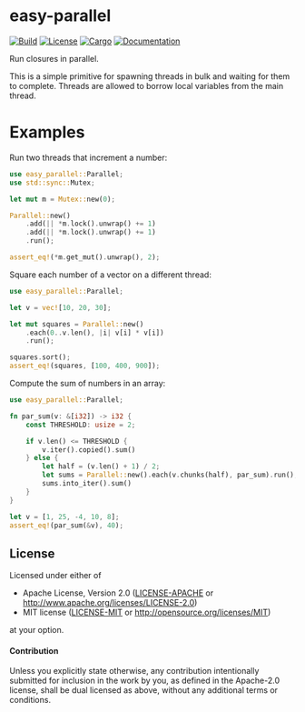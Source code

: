 # easy-parallel

[![Build](https://github.com/stjepang/easy-parallel/workflows/Build%20and%20test/badge.svg)](
https://github.com/stjepang/easy-parallel/actions)
[![License](https://img.shields.io/badge/license-MIT%2FApache--2.0-blue.svg)](
https://github.com/stjepang/easy-parallel)
[![Cargo](https://img.shields.io/crates/v/easy-parallel.svg)](
https://crates.io/crates/easy-parallel)
[![Documentation](https://docs.rs/easy-parallel/badge.svg)](
https://docs.rs/easy-parallel)

Run closures in parallel.

This is a simple primitive for spawning threads in bulk and waiting for them to complete.
Threads are allowed to borrow local variables from the main thread.

# Examples

Run two threads that increment a number:

```rust
use easy_parallel::Parallel;
use std::sync::Mutex;

let mut m = Mutex::new(0);

Parallel::new()
    .add(|| *m.lock().unwrap() += 1)
    .add(|| *m.lock().unwrap() += 1)
    .run();

assert_eq!(*m.get_mut().unwrap(), 2);
```

Square each number of a vector on a different thread:

```rust
use easy_parallel::Parallel;

let v = vec![10, 20, 30];

let mut squares = Parallel::new()
    .each(0..v.len(), |i| v[i] * v[i])
    .run();

squares.sort();
assert_eq!(squares, [100, 400, 900]);
```

Compute the sum of numbers in an array:

```rust
use easy_parallel::Parallel;

fn par_sum(v: &[i32]) -> i32 {
    const THRESHOLD: usize = 2;

    if v.len() <= THRESHOLD {
        v.iter().copied().sum()
    } else {
        let half = (v.len() + 1) / 2;
        let sums = Parallel::new().each(v.chunks(half), par_sum).run();
        sums.into_iter().sum()
    }
}

let v = [1, 25, -4, 10, 8];
assert_eq!(par_sum(&v), 40);
```

## License

Licensed under either of

 * Apache License, Version 2.0 ([LICENSE-APACHE](LICENSE-APACHE) or http://www.apache.org/licenses/LICENSE-2.0)
 * MIT license ([LICENSE-MIT](LICENSE-MIT) or http://opensource.org/licenses/MIT)

at your option.

#### Contribution

Unless you explicitly state otherwise, any contribution intentionally submitted
for inclusion in the work by you, as defined in the Apache-2.0 license, shall be
dual licensed as above, without any additional terms or conditions.

